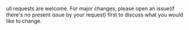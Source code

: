 ull requests are welcome. For major changes, please open an issue(if there's no present issue by your request) first to discuss what you would like to change.
